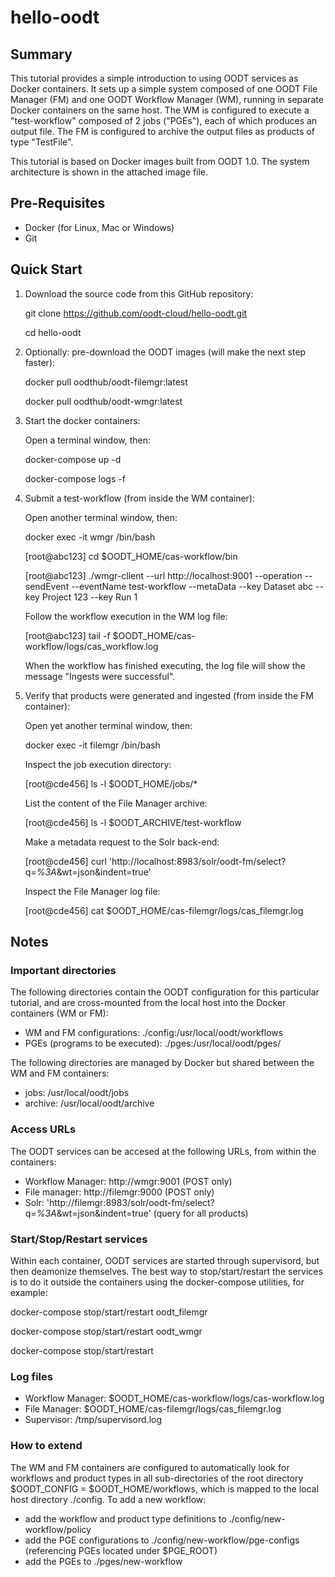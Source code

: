 # hello-oodt

## Summary
This tutorial provides a simple introduction to using OODT services as Docker containers. 
It sets up a simple system composed of one OODT File Manager (FM) and one OODT Workflow Manager (WM),
running in separate Docker containers on the same host. The WM is configured to execute a "test-workflow" composed of 2 jobs ("PGEs"), each of which produces an output file. The FM is configured to archive the output files as products of type "TestFile". 

This tutorial is based on Docker images built from OODT 1.0. The system architecture is shown in the attached image file.

## Pre-Requisites
* Docker (for Linux, Mac or Windows)
* Git

## Quick Start

1. Download the source code from this GitHub repository:

    git clone https://github.com/oodt-cloud/hello-oodt.git
    
    cd hello-oodt
  
2. Optionally: pre-download the OODT images (will make the next step faster):

    docker pull oodthub/oodt-filemgr:latest
    
    docker pull oodthub/oodt-wmgr:latest
    
3. Start the docker containers:

    Open a terminal window, then:

    docker-compose up -d
    
    docker-compose logs -f
    
 4. Submit a test-workflow (from inside the WM container):
 
    Open another terminal window, then:
    
    docker exec -it wmgr /bin/bash
    
    [root@abc123] cd $OODT_HOME/cas-workflow/bin
    
    [root@abc123] ./wmgr-client --url http://localhost:9001 --operation --sendEvent --eventName test-workflow --metaData --key Dataset abc --key Project 123  --key Run 1
    
    Follow the workflow execution in the WM log file: 
    
    [root@abc123] tail -f $OODT_HOME/cas-workflow/logs/cas_workflow.log
    
    When the workflow has finished executing, the log file will show the message "Ingests were successful".
    
 5. Verify that products were generated and ingested (from inside the FM container):
 
    Open yet another terminal window, then:
 
    docker exec -it filemgr /bin/bash
    
    Inspect the job execution directory:
    
    [root@cde456] ls -l $OODT_HOME/jobs/\*
    
    List the content of the File Manager archive:
    
    [root@cde456] ls -l $OODT_ARCHIVE/test-workflow
    
    Make a metadata request to the Solr back-end:
    
    [root@cde456] curl 'http://localhost:8983/solr/oodt-fm/select?q=*%3A*&wt=json&indent=true'
    
    Inspect the File Manager log file:
    
    [root@cde456] cat $OODT_HOME/cas-filemgr/logs/cas_filemgr.log
    


## Notes

### Important directories

The following directories contain the OODT configuration for this particular tutorial, and are cross-mounted from the local host into the Docker containers (WM or FM):
* WM and FM configurations: ./config:/usr/local/oodt/workflows
* PGEs (programs to be executed): ./pges:/usr/local/oodt/pges/

The following directories are managed by Docker but shared between the WM and FM containers:
* jobs: /usr/local/oodt/jobs
* archive: /usr/local/oodt/archive

### Access URLs

The OODT services can be accesed at the following URLs, from within the containers:

* Workflow Manager: http://wmgr:9001 (POST only)
* File manager: http://filemgr:9000 (POST only)
* Solr: 'http://filemgr:8983/solr/oodt-fm/select?q=*%3A*&wt=json&indent=true' (query for all products)


### Start/Stop/Restart services

Within each container, OODT services are started through supervisord, but then deamonize themselves. The best way to stop/start/restart the services is to do it outside the containers using the docker-compose utilities, for example:

docker-compose stop/start/restart oodt_filemgr

docker-compose stop/start/restart oodt_wmgr

docker-compose stop/start/restart
   
### Log files

* Workflow Manager: $OODT_HOME/cas-workflow/logs/cas-workflow.log
* File Manager: $OODT_HOME/cas-filemgr/logs/cas_filemgr.log
* Supervisor: /tmp/supervisord.log

### How to extend

The WM and FM containers are configured to automatically look for workflows and product types in all sub-directories of the root directory $OODT_CONFIG = $OODT_HOME/workflows, which is mapped to the local host directory ./config. To add a new workflow:
* add the workflow and product type definitions to ./config/new-workflow/policy
* add the PGE configurations to ./config/new-workflow/pge-configs (referencing PGEs located under $PGE_ROOT)
* add the PGEs to ./pges/new-workflow

